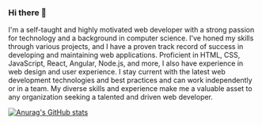 ### Hi there 👋

I'm a self-taught and highly motivated web developer with a strong passion for technology and a background in computer science. I've honed my skills through various projects, and I have a proven track record of success in developing and maintaining web applications. Proficient in HTML, CSS, JavaScript, React, Angular, Node.js, and more, I also have experience in web design and user experience. I stay current with the latest web development technologies and best practices and can work independently or in a team. My diverse skills and experience make me a valuable asset to any organization seeking a talented and driven web developer.


[![Anurag's GitHub stats](https://github-readme-stats.vercel.app/api?username=BestieeMu)](https://github.com/anuraghazra/github-readme-stats)
